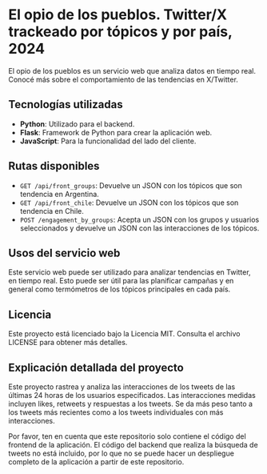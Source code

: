 # El opio de los pueblos. Twitter/X trackeado por tópicos y por país, 2024

El opio de los pueblos es un servicio web que analiza datos en tiempo real. Conocé más sobre el comportamiento de las tendencias en X/Twitter. 

## Tecnologías utilizadas

- **Python**: Utilizado para el backend.
- **Flask**: Framework de Python para crear la aplicación web.
- **JavaScript**: Para la funcionalidad del lado del cliente.

## Rutas disponibles

- `GET /api/front_groups`: Devuelve un JSON con los tópicos que son tendencia en Argentina.
- `GET /api/front_chile`: Devuelve un JSON con los tópicos que son tendencia en Chile.
- `POST /engagement_by_groups`: Acepta un JSON con los grupos y usuarios seleccionados y devuelve un JSON con las interacciones de los tópicos.

## Usos del servicio web

Este servicio web puede ser utilizado para analizar tendencias en Twitter, en tiempo real. Esto puede ser útil para las planificar campañas y en general como termómetros de los tópicos principales en cada país. 

## Licencia

Este proyecto está licenciado bajo la Licencia MIT. Consulta el archivo LICENSE para obtener más detalles.

## Explicación detallada del proyecto

Este proyecto rastrea y analiza las interacciones de los tweets de las últimas 24 horas de los usuarios especificados. Las interacciones medidas incluyen likes, retweets y respuestas a los tweets. Se da más peso tanto a los tweets más recientes como a los tweets individuales con más interacciones. 

Por favor, ten en cuenta que este repositorio solo contiene el código del frontend de la aplicación. El código del backend que realiza la búsqueda de tweets no está incluido, por lo que no se puede hacer un despliegue completo de la aplicación a partir de este repositorio.
